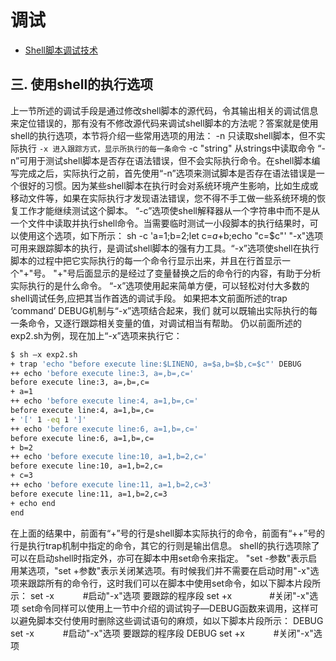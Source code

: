 

# 调试

* [Shell脚本调试技术 ](https://www.ibm.com/developerworks/cn/linux/l-cn-shell-debug/)

## 三. 使用shell的执行选项
上一节所述的调试手段是通过修改shell脚本的源代码，令其输出相关的调试信息来定位错误的，那有没有不修改源代码来调试shell脚本的方法呢？答案就是使用shell的执行选项，本节将介绍一些常用选项的用法：
-n 只读取shell脚本，但不实际执行
`-x 进入跟踪方式，显示所执行的每一条命令`
-c "string" 从strings中读取命令
“-n”可用于测试shell脚本是否存在语法错误，但不会实际执行命令。在shell脚本编写完成之后，实际执行之前，首先使用“-n”选项来测试脚本是否存在语法错误是一个很好的习惯。因为某些shell脚本在执行时会对系统环境产生影响，比如生成或移动文件等，如果在实际执行才发现语法错误，您不得不手工做一些系统环境的恢复工作才能继续测试这个脚本。
“-c”选项使shell解释器从一个字符串中而不是从一个文件中读取并执行shell命令。当需要临时测试一小段脚本的执行结果时，可以使用这个选项，如下所示：
sh -c 'a=1;b=2;let c=$a+$b;echo "c=$c"'
"-x"选项可用来跟踪脚本的执行，是调试shell脚本的强有力工具。“-x”选项使shell在执行脚本的过程中把它实际执行的每一个命令行显示出来，并且在行首显示一个"+"号。 "+"号后面显示的是经过了变量替换之后的命令行的内容，有助于分析实际执行的是什么命令。 “-x”选项使用起来简单方便，可以轻松对付大多数的shell调试任务,应把其当作首选的调试手段。
如果把本文前面所述的trap ‘command’ DEBUG机制与“-x”选项结合起来，我们 就可以既输出实际执行的每一条命令，又逐行跟踪相关变量的值，对调试相当有帮助。
仍以前面所述的exp2.sh为例，现在加上“-x”选项来执行它：

```sh
$ sh –x exp2.sh
+ trap 'echo "before execute line:$LINENO, a=$a,b=$b,c=$c"' DEBUG
++ echo 'before execute line:3, a=,b=,c='
before execute line:3, a=,b=,c=
+ a=1
++ echo 'before execute line:4, a=1,b=,c='
before execute line:4, a=1,b=,c=
+ '[' 1 -eq 1 ']'
++ echo 'before execute line:6, a=1,b=,c='
before execute line:6, a=1,b=,c=
+ b=2
++ echo 'before execute line:10, a=1,b=2,c='
before execute line:10, a=1,b=2,c=
+ c=3
++ echo 'before execute line:11, a=1,b=2,c=3'
before execute line:11, a=1,b=2,c=3
+ echo end
end
```

在上面的结果中，前面有“+”号的行是shell脚本实际执行的命令，前面有“++”号的行是执行trap机制中指定的命令，其它的行则是输出信息。
shell的执行选项除了可以在启动shell时指定外，亦可在脚本中用set命令来指定。 "set -参数"表示启用某选项，"set +参数"表示关闭某选项。有时候我们并不需要在启动时用"-x"选项来跟踪所有的命令行，这时我们可以在脚本中使用set命令，如以下脚本片段所示：
set -x　　　 #启动"-x"选项 
要跟踪的程序段 
set +x　　　　 #关闭"-x"选项
set命令同样可以使用上一节中介绍的调试钩子—DEBUG函数来调用，这样可以避免脚本交付使用时删除这些调试语句的麻烦，如以下脚本片段所示：
DEBUG set -x　　　 #启动"-x"选项 
要跟踪的程序段 
DEBUG set +x　　　 #关闭"-x"选项

